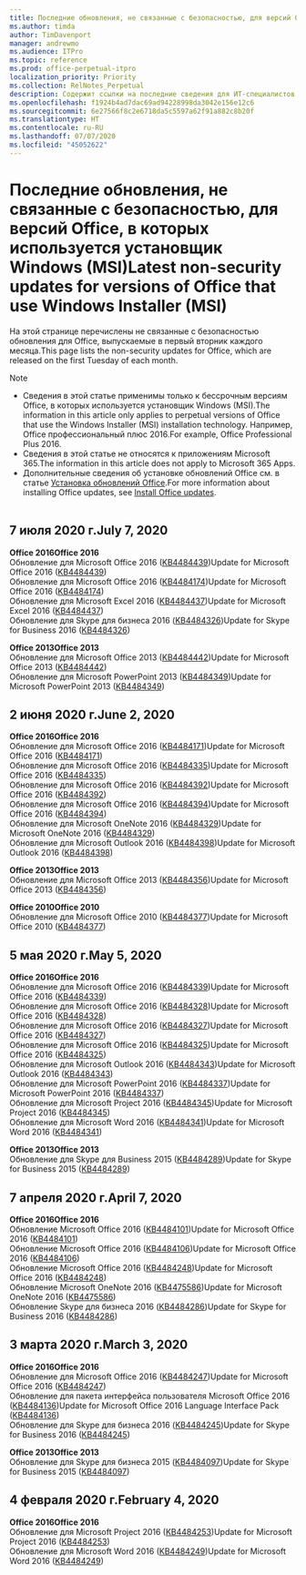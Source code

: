 ```yaml
---
title: Последние обновления, не связанные с безопасностью, для версий Office, в которых используется установщик Windows (MSI)
ms.author: timda
author: TimDavenport
manager: andrewmo
ms.audience: ITPro
ms.topic: reference
ms.prod: office-perpetual-itpro
localization_priority: Priority
ms.collection: RelNotes_Perpetual
description: Содержит ссылки на последние сведения для ИТ-специалистов об обновлениях, не связанных с безопасностью, для бессрочных версий Office 2016, Office 2013 и Office 2010
ms.openlocfilehash: f1924b4ad7dac69ad94228998da3042e156e12c6
ms.sourcegitcommit: 6e27566f8c2e6718da5c5597a62f91a882c8b20f
ms.translationtype: HT
ms.contentlocale: ru-RU
ms.lasthandoff: 07/07/2020
ms.locfileid: "45052622"
---
```

# <a name="latest-non-security-updates-for-versions-of-office-that-use-windows-installer-msi"></a><span data-ttu-id="9cf8a-103">Последние обновления, не связанные с безопасностью, для версий Office, в которых используется установщик Windows (MSI)</span><span class="sxs-lookup"><span data-stu-id="9cf8a-103">Latest non-security updates for versions of Office that use Windows Installer (MSI)</span></span>

<span data-ttu-id="9cf8a-104">На этой странице перечислены не связанные с безопасностью обновления для Office, выпускаемые в первый вторник каждого месяца.</span><span class="sxs-lookup"><span data-stu-id="9cf8a-104">This page lists the non-security updates for Office, which are released on the first Tuesday of each month.</span></span>

> [!NOTE]
> - <span data-ttu-id="9cf8a-105">Сведения в этой статье применимы только к бессрочным версиям Office, в которых используется установщик Windows (MSI).</span><span class="sxs-lookup"><span data-stu-id="9cf8a-105">The information in this article only applies to perpetual versions of Office that use the Windows Installer (MSI) installation technology.</span></span> <span data-ttu-id="9cf8a-106">Например, Office профессиональный плюс 2016.</span><span class="sxs-lookup"><span data-stu-id="9cf8a-106">For example, Office Professional Plus 2016.</span></span>
> - <span data-ttu-id="9cf8a-107">Сведения в этой статье не относятся к приложениям Microsoft 365.</span><span class="sxs-lookup"><span data-stu-id="9cf8a-107">The information in this article does not apply to Microsoft 365 Apps.</span></span>
> - <span data-ttu-id="9cf8a-108">Дополнительные сведения об установке обновлений Office см. в статье [Установка обновлений Office](https://support.office.com/article/2ab296f3-7f03-43a2-8e50-46de917611c5).</span><span class="sxs-lookup"><span data-stu-id="9cf8a-108">For more information about installing Office updates, see [Install Office updates](https://support.office.com/article/2ab296f3-7f03-43a2-8e50-46de917611c5).</span></span>
<br/><br/>

## <a name="july-7-2020"></a><span data-ttu-id="9cf8a-109">7 июля 2020 г.</span><span class="sxs-lookup"><span data-stu-id="9cf8a-109">July 7, 2020</span></span>

<span data-ttu-id="9cf8a-110">**Office 2016**</span><span class="sxs-lookup"><span data-stu-id="9cf8a-110">**Office 2016**</span></span><br/>
<span data-ttu-id="9cf8a-111">Обновление для Microsoft Office 2016 ([KB4484439](https://support.microsoft.com/help/4484439))</span><span class="sxs-lookup"><span data-stu-id="9cf8a-111">Update for Microsoft Office 2016 ([KB4484439](https://support.microsoft.com/help/4484439))</span></span><br/> <span data-ttu-id="9cf8a-112">Обновление для Microsoft Office 2016 ([KB4484174](https://support.microsoft.com/help/4484174))</span><span class="sxs-lookup"><span data-stu-id="9cf8a-112">Update for Microsoft Office 2016 ([KB4484174](https://support.microsoft.com/help/4484174))</span></span><br/> <span data-ttu-id="9cf8a-113">Обновление для Microsoft Excel 2016 ([KB4484437](https://support.microsoft.com/help/4484437))</span><span class="sxs-lookup"><span data-stu-id="9cf8a-113">Update for Microsoft Excel 2016 ([KB4484437](https://support.microsoft.com/help/4484437))</span></span><br/>
<span data-ttu-id="9cf8a-114">Обновление для Skype для бизнеса 2016 ([KB4484326](https://support.microsoft.com/help/4484326))</span><span class="sxs-lookup"><span data-stu-id="9cf8a-114">Update for Skype for Business 2016 ([KB4484326](https://support.microsoft.com/help/4484326))</span></span><br/> 

<span data-ttu-id="9cf8a-115">**Office 2013**</span><span class="sxs-lookup"><span data-stu-id="9cf8a-115">**Office 2013**</span></span><br/>
<span data-ttu-id="9cf8a-116">Обновление для Microsoft Office 2013 ([KB4484442](https://support.microsoft.com/help/4484442))</span><span class="sxs-lookup"><span data-stu-id="9cf8a-116">Update for Microsoft Office 2013 ([KB4484442](https://support.microsoft.com/help/4484442))</span></span><br/> <span data-ttu-id="9cf8a-117">Обновление для Microsoft PowerPoint 2013 ([KB4484349](https://support.microsoft.com/help/4484349))</span><span class="sxs-lookup"><span data-stu-id="9cf8a-117">Update for Microsoft PowerPoint 2013 ([KB4484349](https://support.microsoft.com/help/4484349))</span></span><br/> 


## <a name="june-2-2020"></a><span data-ttu-id="9cf8a-118">2 июня 2020 г.</span><span class="sxs-lookup"><span data-stu-id="9cf8a-118">June 2, 2020</span></span>

<span data-ttu-id="9cf8a-119">**Office 2016**</span><span class="sxs-lookup"><span data-stu-id="9cf8a-119">**Office 2016**</span></span><br/>
<span data-ttu-id="9cf8a-120">Обновление для Microsoft Office 2016 ([KB4484171](https://support.microsoft.com/help/4484171))</span><span class="sxs-lookup"><span data-stu-id="9cf8a-120">Update for Microsoft Office 2016 ([KB4484171](https://support.microsoft.com/help/4484171))</span></span><br/> <span data-ttu-id="9cf8a-121">Обновление для Microsoft Office 2016 ([KB4484335](https://support.microsoft.com/help/4484335))</span><span class="sxs-lookup"><span data-stu-id="9cf8a-121">Update for Microsoft Office 2016 ([KB4484335](https://support.microsoft.com/help/4484335))</span></span><br/> <span data-ttu-id="9cf8a-122">Обновление для Microsoft Office 2016 ([KB4484392](https://support.microsoft.com/help/4484392))</span><span class="sxs-lookup"><span data-stu-id="9cf8a-122">Update for Microsoft Office 2016 ([KB4484392](https://support.microsoft.com/help/4484392))</span></span><br/> <span data-ttu-id="9cf8a-123">Обновление для Microsoft Office 2016 ([KB4484394](https://support.microsoft.com/help/4484394))</span><span class="sxs-lookup"><span data-stu-id="9cf8a-123">Update for Microsoft Office 2016 ([KB4484394](https://support.microsoft.com/help/4484394))</span></span><br/> <span data-ttu-id="9cf8a-124">Обновление для Microsoft OneNote 2016 ([KB4484329](https://support.microsoft.com/help/4484329))</span><span class="sxs-lookup"><span data-stu-id="9cf8a-124">Update for Microsoft OneNote 2016 ([KB4484329](https://support.microsoft.com/help/4484329))</span></span><br/>
<span data-ttu-id="9cf8a-125">Обновление для Microsoft Outlook 2016 ([KB4484398](https://support.microsoft.com/help/4484398))</span><span class="sxs-lookup"><span data-stu-id="9cf8a-125">Update for Microsoft Outlook 2016 ([KB4484398](https://support.microsoft.com/help/4484398))</span></span><br/> 

<span data-ttu-id="9cf8a-126">**Office 2013**</span><span class="sxs-lookup"><span data-stu-id="9cf8a-126">**Office 2013**</span></span><br/>
<span data-ttu-id="9cf8a-127">Обновление для Microsoft Office 2013 ([KB4484356](https://support.microsoft.com/help/4484356))</span><span class="sxs-lookup"><span data-stu-id="9cf8a-127">Update for Microsoft Office 2013 ([KB4484356](https://support.microsoft.com/help/4484356))</span></span><br/> 

<span data-ttu-id="9cf8a-128">**Office 2010**</span><span class="sxs-lookup"><span data-stu-id="9cf8a-128">**Office 2010**</span></span><br/>
<span data-ttu-id="9cf8a-129">Обновление для Microsoft Office 2010 ([KB4484377](https://support.microsoft.com/help/4484377))</span><span class="sxs-lookup"><span data-stu-id="9cf8a-129">Update for Microsoft Office 2010 ([KB4484377](https://support.microsoft.com/help/4484377))</span></span><br/> 


## <a name="may-5-2020"></a><span data-ttu-id="9cf8a-130">5 мая 2020 г.</span><span class="sxs-lookup"><span data-stu-id="9cf8a-130">May 5, 2020</span></span>

<span data-ttu-id="9cf8a-131">**Office 2016**</span><span class="sxs-lookup"><span data-stu-id="9cf8a-131">**Office 2016**</span></span><br/>
<span data-ttu-id="9cf8a-132">Обновление для Microsoft Office 2016 ([KB4484339](https://support.microsoft.com/help/4484339))</span><span class="sxs-lookup"><span data-stu-id="9cf8a-132">Update for Microsoft Office 2016 ([KB4484339](https://support.microsoft.com/help/4484339))</span></span><br/> <span data-ttu-id="9cf8a-133">Обновление для Microsoft Office 2016 ([KB4484328](https://support.microsoft.com/help/4484328))</span><span class="sxs-lookup"><span data-stu-id="9cf8a-133">Update for Microsoft Office 2016 ([KB4484328](https://support.microsoft.com/help/4484328))</span></span><br/> <span data-ttu-id="9cf8a-134">Обновление для Microsoft Office 2016 ([KB4484327](https://support.microsoft.com/help/4484327))</span><span class="sxs-lookup"><span data-stu-id="9cf8a-134">Update for Microsoft Office 2016 ([KB4484327](https://support.microsoft.com/help/4484327))</span></span><br/> <span data-ttu-id="9cf8a-135">Обновление для Microsoft Office 2016 ([KB4484325](https://support.microsoft.com/help/4484325))</span><span class="sxs-lookup"><span data-stu-id="9cf8a-135">Update for Microsoft Office 2016 ([KB4484325](https://support.microsoft.com/help/4484325))</span></span><br/> <span data-ttu-id="9cf8a-136">Обновление для Microsoft Outlook 2016 ([KB4484343](https://support.microsoft.com/help/4484343))</span><span class="sxs-lookup"><span data-stu-id="9cf8a-136">Update for Microsoft Outlook 2016 ([KB4484343](https://support.microsoft.com/help/4484343))</span></span><br/> <span data-ttu-id="9cf8a-137">Обновление для Microsoft PowerPoint 2016 ([KB4484337](https://support.microsoft.com/help/4484337))</span><span class="sxs-lookup"><span data-stu-id="9cf8a-137">Update for Microsoft PowerPoint 2016 ([KB4484337](https://support.microsoft.com/help/4484337))</span></span><br/> <span data-ttu-id="9cf8a-138">Обновление для Microsoft Project 2016 ([KB4484345](https://support.microsoft.com/help/4484345))</span><span class="sxs-lookup"><span data-stu-id="9cf8a-138">Update for Microsoft Project 2016 ([KB4484345](https://support.microsoft.com/help/4484345))</span></span><br/> <span data-ttu-id="9cf8a-139">Обновление для Microsoft Word 2016 ([KB4484341](https://support.microsoft.com/help/4484341))</span><span class="sxs-lookup"><span data-stu-id="9cf8a-139">Update for Microsoft Word 2016 ([KB4484341](https://support.microsoft.com/help/4484341))</span></span><br/> 


<span data-ttu-id="9cf8a-140">**Office 2013**</span><span class="sxs-lookup"><span data-stu-id="9cf8a-140">**Office 2013**</span></span><br/>
<span data-ttu-id="9cf8a-141">Обновление для Skype для Business 2015 ([KB4484289](https://support.microsoft.com/help/4484289))</span><span class="sxs-lookup"><span data-stu-id="9cf8a-141">Update for Skype for Business 2015 ([KB4484289](https://support.microsoft.com/help/4484289))</span></span><br/>

## <a name="april-7-2020"></a><span data-ttu-id="9cf8a-142">7 апреля 2020 г.</span><span class="sxs-lookup"><span data-stu-id="9cf8a-142">April 7, 2020</span></span>

<span data-ttu-id="9cf8a-143">**Office 2016**</span><span class="sxs-lookup"><span data-stu-id="9cf8a-143">**Office 2016**</span></span><br/>
<span data-ttu-id="9cf8a-144">Обновление Microsoft Office 2016 ([KB4484101](https://support.microsoft.com/help/4484101))</span><span class="sxs-lookup"><span data-stu-id="9cf8a-144">Update for Microsoft Office 2016 ([KB4484101](https://support.microsoft.com/help/4484101))</span></span><br/>
<span data-ttu-id="9cf8a-145">Обновление Microsoft Office 2016 ([KB4484106](https://support.microsoft.com/help/4484106))</span><span class="sxs-lookup"><span data-stu-id="9cf8a-145">Update for Microsoft Office 2016 ([KB4484106](https://support.microsoft.com/help/4484106))</span></span><br/>
<span data-ttu-id="9cf8a-146">Обновление Microsoft Office 2016 ([KB4484248](https://support.microsoft.com/help/4484248))</span><span class="sxs-lookup"><span data-stu-id="9cf8a-146">Update for Microsoft Office 2016 ([KB4484248](https://support.microsoft.com/help/4484248))</span></span><br/>
<span data-ttu-id="9cf8a-147">Обновление Microsoft OneNote 2016 ([KB4475586](https://support.microsoft.com/help/4475586))</span><span class="sxs-lookup"><span data-stu-id="9cf8a-147">Update for Microsoft OneNote 2016 ([KB4475586](https://support.microsoft.com/help/4475586))</span></span><br/>
<span data-ttu-id="9cf8a-148">Обновление Skype для бизнеса 2016 ([KB4484286](https://support.microsoft.com/help/4484286))</span><span class="sxs-lookup"><span data-stu-id="9cf8a-148">Update for Skype for Business 2016 ([KB4484286](https://support.microsoft.com/help/4484286))</span></span> <br/>


## <a name="march-3-2020"></a><span data-ttu-id="9cf8a-149">3 марта 2020 г.</span><span class="sxs-lookup"><span data-stu-id="9cf8a-149">March 3, 2020</span></span>

<span data-ttu-id="9cf8a-150">**Office 2016**</span><span class="sxs-lookup"><span data-stu-id="9cf8a-150">**Office 2016**</span></span><br/>
<span data-ttu-id="9cf8a-151">Обновление для Microsoft Office 2016 ([KB4484247](https://support.microsoft.com/help/4484247))</span><span class="sxs-lookup"><span data-stu-id="9cf8a-151">Update for Microsoft Office 2016 ([KB4484247](https://support.microsoft.com/help/4484247))</span></span><br/> <span data-ttu-id="9cf8a-152">Обновление для пакета интерфейса пользователя Microsoft Office 2016 ([KB4484136](https://support.microsoft.com/help/4484136))</span><span class="sxs-lookup"><span data-stu-id="9cf8a-152">Update for Microsoft Office 2016 Language Interface Pack ([KB4484136](https://support.microsoft.com/help/4484136))</span></span><br/>
<span data-ttu-id="9cf8a-153">Обновление для Skype для бизнеса 2016 ([KB4484245](https://support.microsoft.com/help/4484245))</span><span class="sxs-lookup"><span data-stu-id="9cf8a-153">Update for Skype for Business 2016 ([KB4484245](https://support.microsoft.com/help/4484245))</span></span> <br/>

<span data-ttu-id="9cf8a-154">**Office 2013**</span><span class="sxs-lookup"><span data-stu-id="9cf8a-154">**Office 2013**</span></span><br/>
<span data-ttu-id="9cf8a-155">Обновление для Skype для бизнеса 2015 ([KB4484097](https://support.microsoft.com/help/4484097))</span><span class="sxs-lookup"><span data-stu-id="9cf8a-155">Update for Skype for Business 2015 ([KB4484097](https://support.microsoft.com/help/4484097))</span></span><br/>


## <a name="february-4-2020"></a><span data-ttu-id="9cf8a-156">4 февраля 2020 г.</span><span class="sxs-lookup"><span data-stu-id="9cf8a-156">February 4, 2020</span></span>

<span data-ttu-id="9cf8a-157">**Office 2016**</span><span class="sxs-lookup"><span data-stu-id="9cf8a-157">**Office 2016**</span></span><br/>
<span data-ttu-id="9cf8a-158">Обновление для Microsoft Project 2016 ([KB4484253](https://support.microsoft.com/help/4484253))</span><span class="sxs-lookup"><span data-stu-id="9cf8a-158">Update for Microsoft Project 2016 ([KB4484253](https://support.microsoft.com/help/4484253))</span></span> <br/>
<span data-ttu-id="9cf8a-159">Обновление для Microsoft Word 2016 ([KB4484249](https://support.microsoft.com/help/4484249))</span><span class="sxs-lookup"><span data-stu-id="9cf8a-159">Update for Microsoft Word 2016 ([KB4484249](https://support.microsoft.com/help/4484249))</span></span> <br/>



